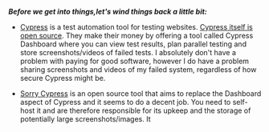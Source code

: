  ***Before we get into things,let's wind things back a little bit:***

- [Cypress](https://www.cypress.io/) is a test automation tool for testing websites.
[Cypress itself is open source](https://github.com/cypress-io/cypress). They make their money by offering a tool called  Cypress Dashboard where you can view test results, plan parallel testing and store screenshots/videos of failed tests. I absolutely don't have a problem with paying for good software, however I do have a problem sharing screenshots and videos of my failed system, regardless of how secure Cypress might be.

- [Sorry Cypress](https://sorry-cypress.dev/) is an open source tool that aims to replace the Dashboard aspect of Cypress and it seems to do a decent job. You need to self-host it and are therefore responsible for its upkeep and the storage of potentially large screenshots/images. It 
<!--stackedit_data:
eyJoaXN0b3J5IjpbMTU0NjI2MTUzMV19
-->